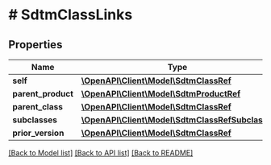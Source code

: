 # # SdtmClassLinks

## Properties

Name | Type | Description | Notes
------------ | ------------- | ------------- | -------------
**self** | [**\OpenAPI\Client\Model\SdtmClassRef**](SdtmClassRef.md) |  | [optional]
**parent_product** | [**\OpenAPI\Client\Model\SdtmProductRef**](SdtmProductRef.md) |  | [optional]
**parent_class** | [**\OpenAPI\Client\Model\SdtmClassRef**](SdtmClassRef.md) |  | [optional]
**subclasses** | [**\OpenAPI\Client\Model\SdtmClassRefSubclass[]**](SdtmClassRefSubclass.md) |  | [optional]
**prior_version** | [**\OpenAPI\Client\Model\SdtmClassRef**](SdtmClassRef.md) |  | [optional]

[[Back to Model list]](../../README.md#models) [[Back to API list]](../../README.md#endpoints) [[Back to README]](../../README.md)
